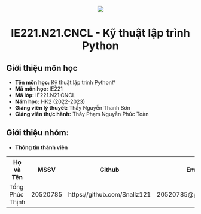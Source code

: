 <p align="center">
   <a href="https://www.uit.edu.vn/">
      <img src="https://i.imgur.com/WmMnSRt.png" border="none">
   </a>
</p>
<h1 align="center">
   IE221.N21.CNCL - Kỹ thuật lập trình Python
</h1>

<h2>
   Giới thiệu môn học   
</h2>

- **Tên môn học:** Kỹ thuật lập trình Python#
- **Mã môn học:** IE221
- **Mã lớp:** IE221.N21.CNCL
- **Năm học:** HK2 (2022-2023)
- **Giảng viên lý thuyết:** Thầy Nguyễn Thanh Sơn
- **Giảng viên thực hành:** Thầy Phạm Nguyễn Phúc Toàn

<h2>
   Giới thiệu nhóm:
</h2>

- **Thông tin thành viên** 

<table align="center">
      <tr>
       <th>Họ và Tên</th>
       <th>MSSV</th>
       <th>Github</th>
       <th>Email</th>
      </tr>
      <tr>
       <td>Tống Phúc Thịnh</td>
       <td>20520785</td>
       <td> https://github.com/Snallz121</td>
       <td>20520785@gm.uit.edu.vn</td>  
      </tr>
</table>
